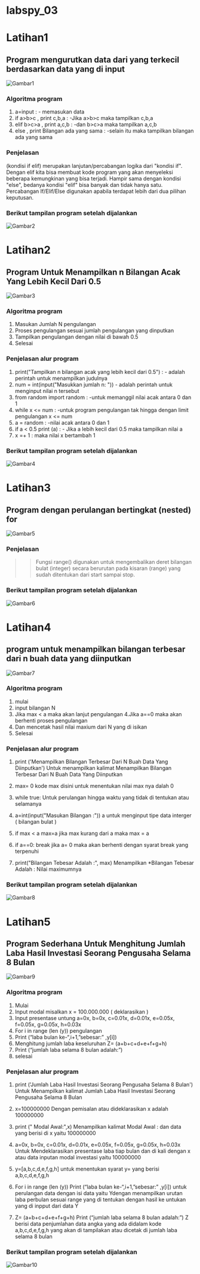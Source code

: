 # labspy_03

# Latihan1

## Program mengurutkan data dari yang terkecil berdasarkan data yang di input

![Gambar1](gambar1.png)

### Algoritma program

1. a=input : - memasukan data 
2. if a>b>c , print c,b,a : -Jika a>b>c maka tampilkan c,b,a 
3. elif b>c>a , print a,c,b : -dan b>c>a maka tampilkan a,c,b 
4. else , print Bilangan ada yang sama : -selain itu  maka tampilkan bilangan ada yang sama

### Penjelasan
 (kondisi if elif) merupakan lanjutan/percabangan logika dari "kondisi if". Dengan elif kita bisa membuat kode program yang akan menyeleksi beberapa kemungkinan yang bisa terjadi. Hampir sama dengan kondisi "else", bedanya kondisi "elif" bisa banyak dan tidak hanya satu. Percabangan If/Elif/Else digunakan apabila terdapat lebih dari dua pilihan keputusan.
### Berikut tampilan program setelah dijalankan
![Gambar2](gambar2.png)

# Latihan2

## Program Untuk Menampilkan n Bilangan Acak Yang Lebih Kecil Dari 0.5
![Gambar3](gambar3.png)

### Algoritma program
1. Masukan Jumlah N pengulangan
2. Proses pengulangan sesuai jumlah pengulangan yang dinputkan
3. Tampilkan pengulangan dengan nilai di bawah 0.5
4. Selesai

### Penjelasan alur program

1. print("Tampilkan n bilangan acak yang lebih kecil dari 0.5") : - adalah perintah untuk menampilkan judulnya
2. num = int(input("Masukkan jumlah n: ")) - adalah perintah untuk menginput nilai n tersebut
3. from random import random : -untuk memanggil nilai acak antara 0 dan 1
4. while x <= num : -untuk program pengulangan tak hingga dengan limit  pengulangan x <= num
5. a = random : -nilai acak antara 0 dan 1
6. if a < 0.5 print (a) : - Jika a lebih kecil dari 0.5 maka tampilkan nilai a
7. x =+ 1 : maka nilai x bertambah 1

### Berikut tampilan program setelah dijalankan
![Gambar4](gambar4.png)

# Latihan3

## Program dengan perulangan bertingkat (nested) for
![Gambar5](gambar5.png)

### Penjelasan

>> Fungsi range() digunakan untuk mengembalikan deret bilangan bulat (integer) secara berurutan pada kisaran (range) yang sudah ditentukan dari start sampai stop.
### Berikut tampilan program setelah dijalankan
![Gambar6](gambar6.png)

# Latihan4

## program untuk menampilkan bilangan terbesar dari n buah data yang diinputkan

![Gambar7](gambar7.png)
### Algoritma program
1. mulai
2. input bilangan N
3. Jika max < a maka akan lanjut pengulangan 4.Jika a==0 maka akan berhenti proses pengulangan
4. Dan mencetak hasil nilai maxium dari N yang di isikan
5. Selesai

### Penjelasan alur  program
1. print ('Menampilkan Bilangan Terbesar Dari N Buah Data Yang Diinputkan') Untuk menampilkan kalimat Menampilkan Bilangan Terbesar Dari N Buah Data Yang Diinputkan

2. max= 0 kode max disini untuk menentukan nilai max nya dalah 0

3. while true: Untuk perulangan hingga waktu yang tidak di tentukan atau selamanya

4. a=int(input("Masukan Bilangan :")) a untuk menginput tipe data interger ( bilangan bulat )

5. if max < a max=a jika max kurang dari a maka max = a

6. if a==0: break jika a= 0 maka akan berhenti dengan syarat break yang terpenuhi

7. print("Bilangan Tebesar Adalah :", max) Menampilkan *Bilangan Tebesar Adalah : Nilai maximumnya

### Berikut tampilan program setelah dijalankan

![Gambar8](gambar8.png)

# Latihan5

## Program Sederhana Untuk Menghitung Jumlah Laba Hasil Investasi Seorang Pengusaha Selama 8 Bulan

![Gambar9](gambar9.png)
### Algoritma program
1. Mulai
2. Input modal misalkan x = 100.000.000 ( deklarasikan )
3. Input presentase untung a=0x, b=0x, c=0.01x, d=0.01x, e=0.05x, f=0.05x, g=0.05x, h=0.03x
4. For i in range (len (y)) pengulangan
5. Print (“laba bulan ke-“,i+1,”sebesar:” ,y[i])
6. Menghitung jumlah laba keseluruhan Z= (a+b+c+d+e+f+g+h)
7. Print (“jumlah laba selama 8 bulan adalah:”)
8. selesai

### Penjelasan alur program

1. print ('Jumlah Laba Hasil Investasi Seorang Pengusaha Selama 8 Bulan') Untuk Menampilkan kalimat Jumlah Laba Hasil Investasi Seorang Pengusaha Selama 8 Bulan

2. x=100000000 Dengan pemisalan atau dideklarasikan x adalah 100000000

3. print (" Modal Awal:",x) Menampilkan kalimat Modal Awal : dan data yang berisi di x yaitu 100000000

4. a=0x, b=0x, c=0.01x, d=0.01x, e=0.05x, f=0.05x, g=0.05x, h=0.03x Untuk Mendeklarasikan presentase laba tiap bulan dan di kali dengan x atau data inputan modal investasi yaitu 100000000

5. y=[a,b,c,d,e,f,g,h] untuk menentukan syarat y= yang berisi a,b,c,d,e,f,g,h

6. For i in range (len (y)) Print (“laba bulan ke-“,i+1,”sebesar:” ,y[i]) untuk perulangan data dengan isi data yaitu Ydengan menampilkan urutan laba perbulan sesuai range yang di tentukan dengan hasil ke untukan yang di inpput dari data Y

6. Z= (a+b+c+d+e+f+g+h) Print (“jumlah laba selama 8 bulan adalah:”) Z berisi data penjumlahan data angka yang ada didalam kode a,b,c,d,e,f,g,h yang akan di tampilakan atau dicetak di jumlah laba selama 8 bulan

### Berikut tampilan program setelah dijalankan
![Gambar10](gambar10.png)

